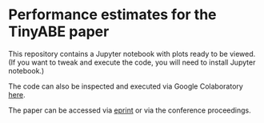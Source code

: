 # Performance estimates for the TinyABE paper

This repository contains a Jupyter notebook with plots ready to be viewed. 
(If you want to tweak and execute the code, you will need to install Jupyter notebook.)

The code can also be inspected and executed via Google Colaboratory [here](https://colab.research.google.com/drive/10FwHUw3AbxmujEe3X7oNXBqSWGfCx1Vv?usp=sharing).

The paper can be accessed via [eprint](https://eprint.iacr.org/2022/569) or via the conference proceedings. 
